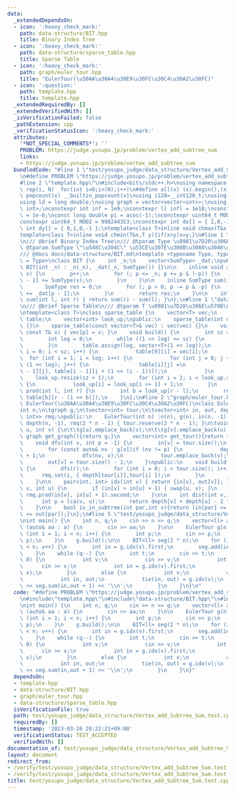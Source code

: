```yaml
---
data:
  _extendedDependsOn:
  - icon: ':heavy_check_mark:'
    path: data-structure/BIT.hpp
    title: Binary Index Tree
  - icon: ':heavy_check_mark:'
    path: data-structure/sparse_table.hpp
    title: Sparse Table
  - icon: ':heavy_check_mark:'
    path: graph/euler_tour.hpp
    title: "EulerTour(\u30AA\u30A4\u30E9\u30FC\u30C4\u30A2\u30FC)"
  - icon: ':question:'
    path: template.hpp
    title: template.hpp
  _extendedRequiredBy: []
  _extendedVerifiedWith: []
  _isVerificationFailed: false
  _pathExtension: cpp
  _verificationStatusIcon: ':heavy_check_mark:'
  attributes:
    '*NOT_SPECIAL_COMMENTS*': ''
    PROBLEM: https://judge.yosupo.jp/problem/vertex_add_subtree_sum
    links:
    - https://judge.yosupo.jp/problem/vertex_add_subtree_sum
  bundledCode: "#line 1 \"test/yosupo_judge/data_structure/Vertex_add_Subtree_Sum.test.cpp\"\
    \n#define PROBLEM \"https://judge.yosupo.jp/problem/vertex_add_subtree_sum\"\n\
    #line 2 \"template.hpp\"\n#include<bits/stdc++.h>\nusing namespace std;\n#define\
    \ rep(i, N)  for(int i=0;i<(N);i++)\n#define all(x) (x).begin(),(x).end()\n#define\
    \ popcount(x) __builtin_popcount(x)\nusing i128=__int128_t;\nusing ll = long long;\n\
    using ld = long double;\nusing graph = vector<vector<int>>;\nusing P = pair<int,\
    \ int>;\nconstexpr int inf = 1e9;\nconstexpr ll infl = 1e18;\nconstexpr ld eps\
    \ = 1e-6;\nconst long double pi = acos(-1);\nconstexpr uint64_t MOD = 1e9 + 7;\n\
    constexpr uint64_t MOD2 = 998244353;\nconstexpr int dx[] = { 1,0,-1,0 };\nconstexpr\
    \ int dy[] = { 0,1,0,-1 };\ntemplate<class T>inline void chmax(T&x,T y){if(x<y)x=y;}\n\
    template<class T>inline void chmin(T&x,T y){if(x>y)x=y;}\n#line 1 \"data-structure/BIT.hpp\"\
    \n/// @brief Binary Index Tree\n/// @tparam Type \u8981\u7D20\u306E\u578B\n///\
    \ @tparam SumType \"\u548C\u304C\" \u53CE\u307E\u308B\u3088\u3046\u306A\u578B\n\
    /// @docs docs/data-structure/BIT.md\ntemplate <typename Type, typename SumType\
    \ = Type>\nclass BIT {\n    int _n;\n    vector<SumType> _dat;\npublic:\n    explicit\
    \ BIT(int _n) : _n(_n), _dat(_n, SumType()) {}\n\n    inline void add(int p, Type\
    \ v) {\n        p++;\n        for (; p <= _n; p += p & (-p)) {\n            _dat[p\
    \ - 1] += SumType(v);\n        }\n    }\n\n    inline SumType sum(int p) {\n \
    \       SumType res = 0;\n        for (; p > 0; p -= p & -p) {\n            res\
    \ += _dat[p - 1];\n        }\n        return res;\n    }\n\n    inline SumType\
    \ sum(int l, int r) { return sum(r) - sum(l); }\n};\n#line 1 \"data-structure/sparse_table.hpp\"\
    \n/// @brief Sparse Table\n/// @tparam T \u8981\u7D20\u306E\u578B\n/// @docs docs/data-structure/sparse_table.md\n\
    \ntemplate<class T>\nclass sparse_table {\n    vector<T> vec;\n    vector<vector<T>>\
    \ table;\n    vector<int> look_up;\npublic:\n    sparse_table(int n) : vec(n)\
    \ {}\n    sparse_table(const vector<T>& vec) : vec(vec) {}\n    void set(int p,\
    \ const T& v) { vec[p] = v; }\n    void build() {\n        int sz = vec.size();\n\
    \        int log = 0;\n        while ((1 << log) <= sz) {\n            log++;\n\
    \        }\n        table.assign(log, vector<T>(1 << log));\n        for (int\
    \ i = 0; i < sz; i++) {\n            table[0][i] = vec[i];\n        }\n      \
    \  for (int i = 1; i < log; i++) {\n            for (int j = 0; j + (1 << i) <=\
    \ (1 << log); j++) {\n                table[i][j] =\n                    min(table[i\
    \ - 1][j], table[i - 1][j + (1 << (i - 1))]);\n            }\n        }\n    \
    \    look_up.resize(sz + 1);\n        for (int i = 2; i < look_up.size(); i++)\
    \ {\n            look_up[i] = look_up[i >> 1] + 1;\n        }\n    }\n\n    T\
    \ prod(int l, int r) {\n        int b = look_up[r - l];\n        return min(table[b][l],\
    \ table[b][r - (1 << b)]);\n    }\n};\n#line 2 \"graph/euler_tour.hpp\"\n\n///@brief\
    \ EulerTour(\u30AA\u30A4\u30E9\u30FC\u30C4\u30A2\u30FC)\nclass EulerTour {\n\t\
    int n;\n\tgraph g;\n\tvector<int> tour;\n\tvector<int> in, out, depth;\n    sparse_table<pair<int,\
    \ int>> rmq;\npublic:\n    EulerTour(int n) :n(n), g(n), in(n, -1), out(n, -1),\
    \ depth(n, -1), rmq(2 * n - 1) { tour.reserve(2 * n - 1); }\n\tvoid add_edge(int\
    \ u, int v) {\n\t\tg[u].emplace_back(v);\n\t\tg[v].emplace_back(u);\n\t}\n   \
    \ graph get_graph(){return g;}\n    vector<int> get_tour(){return tour;}\nprivate:\n\
    \    void dfs(int v, int p = -1) {\n        in[v] = tour.size();\n        tour.emplace_back(v);\n\
    \        for (const auto& nv : g[v])if (nv != p) {\n            depth[nv] = depth[v]\
    \ + 1;\n            dfs(nv, v);\n            tour.emplace_back(v);\n        }\n\
    \        out[v] = tour.size() - 1;\n    }\npublic:\n    void build(int r = 0)\
    \ {\n        dfs(r);\n        for (int i = 0; i < tour.size(); i++) {\n      \
    \      rmq.set(i, { depth[tour[i]],tour[i] });\n        }\n        rmq.build();\n\
    \    }\n\n    pair<int, int> idx(int v) { return {in[v], out[v]}; }\n    int lca(int\
    \ v, int u) {\n        if (in[v] > in[u] + 1) { swap(u, v); }\n        return\
    \ rmq.prod(in[v], in[u] + 1).second;\n    }\n\n    int dist(int v,int u){\n  \
    \      int p = lca(v, u);\n        return depth[v] + depth[u] - 2 * depth[p];\n\
    \    }\n\n    bool is_in_subtree(int par,int v){return (in[par] <= in[v] && out[v]\
    \ <= out[par]);}\n};\n#line 5 \"test/yosupo_judge/data_structure/Vertex_add_Subtree_Sum.test.cpp\"\
    \nint main() {\n    int n, q;\n    cin >> n >> q;\n    vector<ll> a(n);\n    for\
    \ (auto& aa : a) {\n        cin >> aa;\n    }\n\n    EulerTour g(n);\n    for\
    \ (int i = 1; i < n; i++) {\n        int p;\n        cin >> p;\n        g.add_edge(i,\
    \ p);\n    }\n    g.build();\n\n    BIT<ll> seg(2 * n);\n    for (int v = 0; v\
    \ < n; v++) {\n        int in = g.idx(v).first;\n        seg.add(in, a[v]);\n\
    \    }\n    while (q--) {\n        int t;\n        cin >> t;\n        if (t ==\
    \ 0) {\n            int v;\n            cin >> v;\n            int x;\n      \
    \      cin >> x;\n            int in = g.idx(v).first;\n            seg.add(in,\
    \ x);\n        }\n        else {\n            int v;\n            cin >> v;\n\
    \            int in, out;\n            tie(in, out) = g.idx(v);\n            cout\
    \ << seg.sum(in,out + 1) << '\\n';\n        }\n    }\n}\n"
  code: "#define PROBLEM \"https://judge.yosupo.jp/problem/vertex_add_subtree_sum\"\
    \n#include\"template.hpp\"\n#include\"data-structure/BIT.hpp\"\n#include\"graph/euler_tour.hpp\"\
    \nint main() {\n    int n, q;\n    cin >> n >> q;\n    vector<ll> a(n);\n    for\
    \ (auto& aa : a) {\n        cin >> aa;\n    }\n\n    EulerTour g(n);\n    for\
    \ (int i = 1; i < n; i++) {\n        int p;\n        cin >> p;\n        g.add_edge(i,\
    \ p);\n    }\n    g.build();\n\n    BIT<ll> seg(2 * n);\n    for (int v = 0; v\
    \ < n; v++) {\n        int in = g.idx(v).first;\n        seg.add(in, a[v]);\n\
    \    }\n    while (q--) {\n        int t;\n        cin >> t;\n        if (t ==\
    \ 0) {\n            int v;\n            cin >> v;\n            int x;\n      \
    \      cin >> x;\n            int in = g.idx(v).first;\n            seg.add(in,\
    \ x);\n        }\n        else {\n            int v;\n            cin >> v;\n\
    \            int in, out;\n            tie(in, out) = g.idx(v);\n            cout\
    \ << seg.sum(in,out + 1) << '\\n';\n        }\n    }\n}"
  dependsOn:
  - template.hpp
  - data-structure/BIT.hpp
  - graph/euler_tour.hpp
  - data-structure/sparse_table.hpp
  isVerificationFile: true
  path: test/yosupo_judge/data_structure/Vertex_add_Subtree_Sum.test.cpp
  requiredBy: []
  timestamp: '2023-03-26 20:22:21+09:00'
  verificationStatus: TEST_ACCEPTED
  verifiedWith: []
documentation_of: test/yosupo_judge/data_structure/Vertex_add_Subtree_Sum.test.cpp
layout: document
redirect_from:
- /verify/test/yosupo_judge/data_structure/Vertex_add_Subtree_Sum.test.cpp
- /verify/test/yosupo_judge/data_structure/Vertex_add_Subtree_Sum.test.cpp.html
title: test/yosupo_judge/data_structure/Vertex_add_Subtree_Sum.test.cpp
---
```

